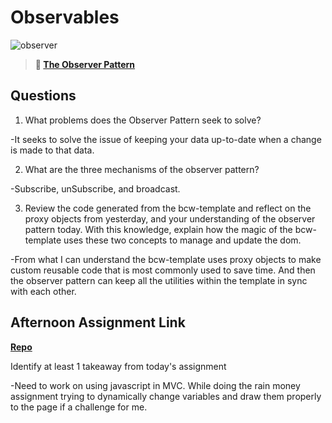 # Observables

![observer](https://bcw.blob.core.windows.net/public/img/journals/8014045611652045)

> **📖 [The Observer Pattern](https://codeworksacademy.com/fs-student-guide/resources/wk3/04-Observer-Pattern)**

## Questions

1. What problems does the Observer Pattern seek to solve?

-It seeks to solve the issue of keeping your data up-to-date when a change is made to that data.

2. What are the three mechanisms of the observer pattern?

-Subscribe, unSubscribe, and broadcast.

3. Review the code generated from the bcw-template and reflect on the proxy objects from yesterday, and your understanding of the observer pattern today. With this knowledge, explain how the magic of the bcw-template uses these two concepts to manage and update the dom.

-From what I can understand the bcw-template uses proxy objects to make custom reusable code that is most commonly used to save time. And then the observer pattern can keep all the utilities within the template in sync with each other.

## Afternoon Assignment Link

**[Repo](https://github.com/EricTimRussell/Rain-Money)**

Identify at least 1 takeaway from today's assignment

-Need to work on using javascript in MVC. While doing the rain money assignment trying to dynamically change variables and draw them properly to the page if a challenge for me. 